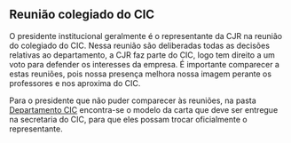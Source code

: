 ## Reunião colegiado do CIC

O presidente institucional geralmente é o representante da CJR na reunião do colegiado do CIC. Nessa reunião são deliberadas todas as decisões relativas ao departamento, a CJR faz parte do CIC, logo tem direito a um voto para defender os interesses da empresa. É importante comparecer a estas reuniões, pois nossa presença melhora nossa imagem perante os professores e nos aproxima do CIC.

Para o presidente que não puder comparecer às reuniões, na pasta [Departamento CIC](https://drive.google.com/drive/u/1/folders/1IrFd-tGuZqVvylsG7HkoEgOnTeKhlOev "Departamento CIC") encontra-se o modelo da carta que deve ser entregue na secretaria do CIC, para que eles possam trocar oficialmente o representante.